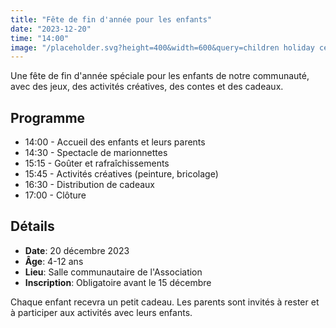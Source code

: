 ```yaml
---
title: "Fête de fin d'année pour les enfants"
date: "2023-12-20"
time: "14:00"
image: "/placeholder.svg?height=400&width=600&query=children holiday celebration"
---
```


Une fête de fin d'année spéciale pour les enfants de notre communauté, avec des jeux, des activités créatives, des contes et des cadeaux.

## Programme

- 14:00 - Accueil des enfants et leurs parents
- 14:30 - Spectacle de marionnettes
- 15:15 - Goûter et rafraîchissements
- 15:45 - Activités créatives (peinture, bricolage)
- 16:30 - Distribution de cadeaux
- 17:00 - Clôture

## Détails

- **Date**: 20 décembre 2023
- **Âge**: 4-12 ans
- **Lieu**: Salle communautaire de l'Association
- **Inscription**: Obligatoire avant le 15 décembre

Chaque enfant recevra un petit cadeau. Les parents sont invités à rester et à participer aux activités avec leurs enfants.
